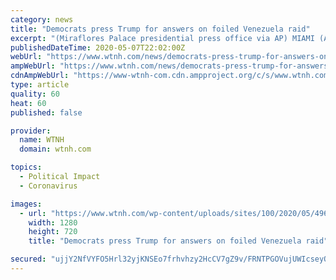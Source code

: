 ```yaml
---
category: news
title: "Democrats press Trump for answers on foiled Venezuela raid"
excerpt: "(Miraflores Palace presidential press office via AP) MIAMI (AP) — Three Democrats on the Senate Foreign Relations Committee are demanding ... policy of quickly expelling migrants apprehended along the Mexican border may have to stay in place even after coronavirus quarantine restrictions ease around the country, a Trump administration ..."
publishedDateTime: 2020-05-07T22:02:00Z
webUrl: "https://www.wtnh.com/news/democrats-press-trump-for-answers-on-foiled-venezuela-raid/"
ampWebUrl: "https://www.wtnh.com/news/democrats-press-trump-for-answers-on-foiled-venezuela-raid/amp/"
cdnAmpWebUrl: "https://www-wtnh-com.cdn.ampproject.org/c/s/www.wtnh.com/news/democrats-press-trump-for-answers-on-foiled-venezuela-raid/amp/"
type: article
quality: 60
heat: 60
published: false

provider:
  name: WTNH
  domain: wtnh.com

topics:
  - Political Impact
  - Coronavirus

images:
  - url: "https://www.wtnh.com/wp-content/uploads/sites/100/2020/05/4961157c7ac94468b3fe3f30baccbbbb.jpg?w=1280&h=720&crop=1"
    width: 1280
    height: 720
    title: "Democrats press Trump for answers on foiled Venezuela raid"

secured: "ujjY2NfVYFO5Hrl32yjKNSEo7frhvhzy2HcCV7gZ9v/FRNTPGOVujUWIcseyO4APRFvDwDMQnwAULVhuMMmlja9c0+O6NbDssFdLgpcHD0WspJtHSxymDnu5iOOvIF9z00x7RYflLUKFr1FJ52yNAJN+amHvEguI4B3TQRIM0E7IJ8ZlLcnlSHw9tMnUtAr/pLcbkF1C+wLPAcTpOSghOxhTGk5S8nwh67M7KXMrXTUqOndmXIAe3v9K86d6lUeuI/+dokYFe0DXPdmXcYbcamq/t/3WgkWcf6RtUHxpJvxAPq5l2tQH4RExxcWjStrU;0g3Gux3egnIt6leOiZ2C+w=="
---
```


